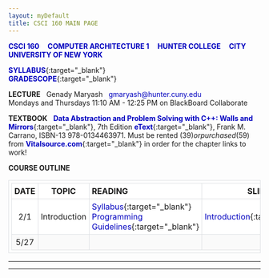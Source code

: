 ```yaml
---
layout: myDefault
title: CSCI 160 MAIN PAGE
---
```


**[CSCI 160 &nbsp; &nbsp; COMPUTER ARCHITECTURE 1 &nbsp; &nbsp; HUNTER COLLEGE &nbsp; &nbsp; CITY UNIVERSITY OF NEW YORK](index.html)**  
  
[**SYLLABUS**](syllabus.html){:target="_blank"}&nbsp; &nbsp; &nbsp; &nbsp; &nbsp; &nbsp; &nbsp; &nbsp; &nbsp; &nbsp; &nbsp; &nbsp; &nbsp; &nbsp; &nbsp; &nbsp;
[**GRADESCOPE**](https://www.gradescope.com/courses/155598 "Entry Code 9GRRD8"){:target="_blank"}  
  
**LECTURE** &nbsp; Genady Maryash &nbsp; gmaryash@hunter.cuny.edu  
Mondays and Thursdays 11:10 AM - 12:25 PM on BlackBoard Collaborate  
      
**TEXTBOOK** &nbsp; [**Data Abstraction and Problem Solving with C++: Walls and Mirrors**](https://www.vitalsource.com/products/data-abstraction-amp-problem-solving-with-c-walls-frank-m-carrano-timothy-m-v9780134477473?term=C%2B%2B+walls+mirrors){:target="_blank"}, 7th Edition [**eText**](https://www.vitalsource.com/products/data-abstraction-amp-problem-solving-with-c-walls-frank-m-carrano-timothy-m-v9780134477473?term=C%2B%2B+walls+mirrors){:target="_blank"}, Frank M. Carrano, ISBN-13 978-0134463971. Must be rented ($39) or purchased ($59) from [**Vitalsource.com**](https://www.vitalsource.com/products/data-abstraction-amp-problem-solving-with-c-walls-frank-m-carrano-timothy-m-v9780134477473?term=C%2B%2B+walls+mirrors){:target="_blank"} in order for the chapter links to work!  
  
**COURSE OUTLINE**  
  
 DATE | TOPIC | READING&nbsp;&nbsp;&nbsp;&nbsp;&nbsp;&nbsp;&nbsp;&nbsp;&nbsp;&nbsp;&nbsp;&nbsp;&nbsp;&nbsp;&nbsp;&nbsp;&nbsp;&nbsp;&nbsp;&nbsp;&nbsp;&nbsp;&nbsp;&nbsp;&nbsp;&nbsp;&nbsp;&nbsp;&nbsp;&nbsp; | SLIDES | ASSIGNMENTS 
 :---: | :---: | --- | :---: | ---: 
 2/1 | Introduction | [Syllabus](syllabus.html){:target="_blank"}<br/>[Programming Guidelines](programming_guidelines.html){:target="_blank"} | [Introduction](slides/01_introduction.pdf){:target="_blank"} | 
 5/27 |  |  |  | 
<!-- 
 2/4 | Data&nbsp;Abstraction<br/>OOP | [Chapter&nbsp;1](https://bookshelf.vitalsource.com/#/books/9780134477473/epubcfi/6/30%5B%3Bvnd.vst.idref%3DP70010119250000000000000000005D9%5D!/4/2%5BP70010119250000000000000000005D9%5D/2/2%5BP7001011925000000000000000009091%5D/4%400:0){:target="_blank"}<br/>[Appendix&nbsp;B](https://bookshelf.vitalsource.com/#/books/9780134477473/epubcfi/6/450%5B%3Bvnd.vst.idref%3DP7001011925000000000000000006BC2%5D!/4/2%5BP7001011925000000000000000006BC2%5D/2/2%5BP700101192500000000000000000E4E6%5D/4%400:0){:target="_blank"} | [Abstraction](/slides/02_oop.pdf){:target="_blank"} | [**Project&nbsp;0 &nbsp; due&nbsp;2/15** ](projects/project-0/project-0.html){:target="_blank"} 
 2/8 |  |  |  |  [**Project&nbsp;1 &nbsp; due&nbsp;2/28** ](projects/project-1/project-1.html){:target="_blank"} 
 2/11 | Inheritance | [C++&nbsp;Interlude&nbsp;1](https://bookshelf.vitalsource.com/#/books/9780134477473/epubcfi/6/48%5B%3Bvnd.vst.idref%3DP700101192500000000000000000099F%5D!/4/6%400:0){:target="_blank"} | [Inheritance](slides/03_inheritance.pdf){:target="_blank"} | [SQ&nbsp;Basic&nbsp;Inheritance&nbsp;](study_questions/sq_00_Basic_Inheritance.pdf){:target="_blank"} 
 2/15 |  |  |  | 
 2/18 | ADTs,&nbsp;Templates | [Chapter&nbsp;3.1](https://bookshelf.vitalsource.com/#/books/9780134477473/epubcfi/6/86%5B%3Bvnd.vst.idref%3DP7001011925000000000000000001247%5D!/4/6%400:0){:target="_blank"} | [ADTs&nbsp;&&nbsp;Templates](slides/04_adt_templates.pdf){:target="_blank"} | 
 2/22 |  |  |  | 
 2/25 | Array<br/>Implementation | [Chapter&nbsp;3.2](https://bookshelf.vitalsource.com/#/books/9780134477473/epubcfi/6/88%5B%3Bvnd.vst.idref%3DP700101192500000000000000000128D%5D!/4/2%5BP700101192500000000000000000128D%5D/2/2%5BP7001011925000000000000000009B14%5D/2%400:0){:target="_blank"} | [Array Bag](slides/05_array_bag.pdf){:target="_blank"} | [SQ&nbsp;ArrayBag&nbsp;](study_questions/sq_02_ArrayBag.pdf){:target="_blank"} 
 3/1 | Pointers | [C++&nbsp;Interlude&nbsp;2.1,&nbsp;2.2,&nbsp;2.3,&nbsp;2.5](https://bookshelf.vitalsource.com/#/books/9780134477473/epubcfi/6/98%5B%3Bvnd.vst.idref%3DP700101192500000000000000000151A%5D!/4/2%5BP700101192500000000000000000151A%5D/2/2%5BP7001011925000000000000000009D22%5D/4%400:0){:target="_blank"}<br/>[Pointers,&nbsp;etc&nbsp;Tutorial](https://www.ntu.edu.sg/home/ehchua/programming/cpp/cp4_pointerreference.html){:target="_blank"} | [Pointers](slides/06_Pointers.pdf){:target="_blank"} | 
 3/4 | Link-Based<br/>Implementation | [Chapter&nbsp;4](https://bookshelf.vitalsource.com/#/books/9780134477473/epubcfi/6/110%5B%3Bvnd.vst.idref%3DP7001011925000000000000000001798%5D!/4/2%5BP7001011925000000000000000001798%5D/2/2%5BP7001011925000000000000000009F33%5D/4%400:0){:target="_blank"} | [LinkedBag](slides/07_LinkedBag.pdf){:target="_blank"} | [SQ&nbsp;LinkedBag&nbsp;](study_questions/sq_03_LinkedChain.pdf){:target="_blank"}<br/>[**Project 2 &nbsp; due 3/22**](projects/project-2/project-2.html){:target="_blank"} 
 3/8 | Copy Constructor |  | [Copy Constructor](slides/08_Copy_Constructor.pdf){:target="_blank"} | 
 3/11 | Lists | [Chapter&nbsp;8](https://bookshelf.vitalsource.com/#/books/9780134477473/epubcfi/6/188%5B%3Bvnd.vst.idref%3DP7001011925000000000000000002728%5D!/4/2%5BP7001011925000000000000000002728%5D/2/2%5BP700101192500000000000000000AC19%5D/4%400:0){:target="_blank"}<br/>[Chapter&nbsp;9](https://bookshelf.vitalsource.com/#/books/9780134477473/epubcfi/6/202%5B%3Bvnd.vst.idref%3DP700101192500000000000000000295E%5D!/4/2%5BP700101192500000000000000000295E%5D/2/2%5BP700101192500000000000000000AE08%5D/4%400:0){:target="_blank"} | [Lists](slides/09_lists.pdf){:target="_blank"} | [SQ&nbsp;Lists&nbsp;](study_questions/sq_04_lists.pdf){:target="_blank"} 
 3/15 | Exception Handling | [C++&nbsp;Interlude&nbsp;3](https://bookshelf.vitalsource.com/#/books/9780134477473/epubcfi/6/162%5B%3Bvnd.vst.idref%3DP7001011925000000000000000002395%5D!/4/2%5BP7001011925000000000000000002395%5D/2/2%5BP700101192500000000000000000A90C%5D/4%400:0){:target="_blank"} | [Exception Handling](slides/10_exception_handling.pdf){:target="_blank"} | [**Project 3 &nbsp; due 4/5**](projects/project-3/project-3.html){:target="_blank"} 
 3/18 | Polymorphism<br/>*(not on midterm)* | [C++&nbsp;Interlude&nbsp;2.4](https://bookshelf.vitalsource.com/#/books/9780134477473/epubcfi/6/106%5B%3Bvnd.vst.idref%3DP70010119250000000000000000016EA%5D!/4/6%400:0){:target="_blank"} | [Polymorphism](slides/11_polymorphism.pdf){:target="_blank"} | [SQ&nbsp;Polymorphism&nbsp;9/20](study_questions/sq_05_polymorphism.pdf){:target="_blank"} 
 3/18 | Midterm Review |  |  | 
 3/22 | *MIDTRERM* | *EXAM* |  | 
 3/25 | Polymorphism | [C++&nbsp;Interlude&nbsp;2.4](https://bookshelf.vitalsource.com/#/books/9780134477473/epubcfi/6/106%5B%3Bvnd.vst.idref%3DP70010119250000000000000000016EA%5D!/4/6%400:0){:target="_blank"} | [Polymorphism](slides/11_polymorphism.pdf){:target="_blank"} | [SQ&nbsp;Polymorphism&nbsp;9/20](study_questions/sq_05_polymorphism.pdf){:target="_blank"} 
 4/5 | Recursion | [Chapters&nbsp;2](https://bookshelf.vitalsource.com/#/books/9780134477473/epubcfi/6/62%5B%3Bvnd.vst.idref%3DP7001011925000000000000000000BEE%5D!/4/2%5BP7001011925000000000000000000BEE%5D/2/2%5BP70010119250000000000000000095A9%5D/4%400:0){:target="_blank"}[&nbsp;&&nbsp;5&nbsp;&&nbsp;](https://bookshelf.vitalsource.com/#/books/9780134477473/epubcfi/6/128%5B%3Bvnd.vst.idref%3DP7001011925000000000000000001B70%5D!/4/2%5BP7001011925000000000000000001B70%5D/2/2%5BP700101192500000000000000000A272%5D/4%400:0){:target="_blank"}[Appendix&nbsp;E](https://bookshelf.vitalsource.com/#/books/9780134477473/epubcfi/6/496%5B%3Bvnd.vst.idref%3DP7001011925000000000000000007090%5D!/4/2%5BP7001011925000000000000000007090%5D/2/2%5BP700101192500000000000000000E8E1%5D/4%400:0){:target="_blank"}<br/>[Number&nbsp;of&nbsp;Permutations](https://is.gd/QWt5OJ){:target="_blank"} | [Recursion](slides/12_recursion.pdf){:target="_blank"}<br/>[*Drawing App*](http://recursivedrawing.com/){:target="_blank"} | [**Project&nbsp;4 &nbsp; due 4/19**](projects/project-4/project-4.html){:target="_blank"} 
 4/8 |  | Number&nbsp;of&nbsp;Combinations:[&nbsp;1, ](https://is.gd/HC7YxX){:target="_blank"}[&nbsp;2](https://is.gd/tMWSJR){:target="_blank"} | [More Recursion](slides/13_more_recursion.pdf){:target="_blank"} | [SQ&nbsp;Recursion&nbsp;](study_questions/sq_06_recursion.pdf){:target="_blank"} 
 4/12 | Algorithm Efficiency | Combinations:[&nbsp;1,&nbsp;](https://is.gd/tMWSJR){:target="_blank"}[&nbsp;2,&nbsp;&nbsp;](https://is.gd/O7PUS4){:target="_blank"}<br/>[Chapter&nbsp;10](https://bookshelf.vitalsource.com/#/books/9780134477473/epubcfi/6/224%5B%3Bvnd.vst.idref%3DP7001011925000000000000000002F5A%5D!/4/2%5BP7001011925000000000000000002F5A%5D/2/2%5BP700101192500000000000000000B31A%5D/4%400:0){:target="_blank"} | [*Extra&nbsp;math*](files/binomial_coefficient.pdf){:target="_blank"}<br/>[Efficiency](slides/14_algorithm_efficiency.pdf){:target="_blank"} | [SQ&nbsp;Algorythm&nbsp;Efficiency&nbsp;](study_questions/sq_07_algorithm_efficiency.pdf){:target="_blank"} 
 4/15 | Searching| [Chapter&nbsp;2.4.2](https://bookshelf.vitalsource.com/#/books/9780134477473/epubcfi/6/70%5B%3Bvnd.vst.idref%3DP7001011925000000000000000000E02%5D!/4/2%5BP7001011925000000000000000000E02%5D/10%5BP7001011925000000000000000000E38%5D/2/2%5BP7001011925000000000000000009789%5D/2%400:0){:target="_blank"}<br/>[Chapter&nbsp;10.2.5](https://bookshelf.vitalsource.com/#/books/9780134477473/epubcfi/6/228%5B%3Bvnd.vst.idref%3DP7001011925000000000000000002F9C%5D!/4/2%5BP7001011925000000000000000002F9C%5D/38%5BP70010119250000000000000000030B4%5D/2/2%5BP700101192500000000000000000B426%5D/2%400:0){:target="_blank"} | [Searching](slides/15_searching.pdf){:target="_blank"} |  
 4/19 | Sorting | [Chapter&nbsp;11](https://bookshelf.vitalsource.com/#/books/9780134477473/epubcfi/6/236%5B%3Bvnd.vst.idref%3DP7001011925000000000000000003188%5D!/4/2%5BP7001011925000000000000000003188%5D/2/2%5BP700101192500000000000000000B4CD%5D/4%400:0){:target="_blank"} | [Sorting](slides/16_sorting.pdf){:target="_blank"} | [SQ&nbsp;Sorting&nbsp;&nbsp;&nbsp;&nbsp;&nbsp;](study_questions/sq_08_sorting.pdf){:target="_blank"} 
4/22 | Stacks | [Chapter&nbsp;6](https://bookshelf.vitalsource.com/#/books/9780134477473/epubcfi/6/144%5B%3Bvnd.vst.idref%3DP7001011925000000000000000001F28%5D!/4/2%5BP7001011925000000000000000001F28%5D/2/2%5BP700101192500000000000000000A554%5D/4%400:0){:target="_blank"} | [Stacks](slides/17_stacks.pdf){:target="_blank"} | [**Project&nbsp;5 &nbsp; due 5/6**](projects/project_5/project-5.html){:target="_blank"} 
 4/26 | Stack Implementation |[Chapter&nbsp;7](https://bookshelf.vitalsource.com/#/books/9780134477473/epubcfi/6/174%5B%3Bvnd.vst.idref%3DP70010119250000000000000000025C8%5D!/4/2%5BP70010119250000000000000000025C8%5D/2/2%5BP700101192500000000000000000AAEC%5D/4%400:0){:target="_blank"}| [Stack Implementation](slides/18_stack_implementation.pdf){:target="_blank"} | [SQ&nbsp;Stacks&nbsp;&nbsp;&nbsp;&nbsp;&nbsp;](study_questions/sq_09_stacks.pdf){:target="_blank"} 
 4/29 | Queues | [Chapter&nbsp;13](https://bookshelf.vitalsource.com/#/books/9780134477473/epubcfi/6/274%5B%3Bvnd.vst.idref%3DP7001011925000000000000000003B21%5D!/4/2%5BP7001011925000000000000000003B21%5D/2/2%5BP700101192500000000000000000BCB7%5D/4%400:0){:target="_blank"} | [Queues](slides/19_queues.pdf){:target="_blank"} | [**Project&nbsp;6 &nbsp; due 5/23**](projects/project-6/project-6.html){:target="_blank"}
 5/3 | Queue Implementation | [Chapter&nbsp;14](https://bookshelf.vitalsource.com/#/books/9780134477473/epubcfi/6/292%5B%3Bvnd.vst.idref%3DP7001011925000000000000000003F1B%5D!/4/2%5BP7001011925000000000000000003F1B%5D/2/2%5BP700101192500000000000000000C023%5D/4%400:0){:target="_blank"} | [Queue Implementation](slides/20_queue_implementation.pdf){:target="_blank"} | [SQ&nbsp;Queues&nbsp;&nbsp;&nbsp;&nbsp;&nbsp;](study_questions/sq_10_queues.pdf){:target="_blank"} 
 5/6 | Trees | [Chapter&nbsp;15](https://bookshelf.vitalsource.com/#/books/9780134477473/epubcfi/6/310%5B%3Bvnd.vst.idref%3DP70010119250000000000000000042F9%5D!/4/2%5BP70010119250000000000000000042F9%5D/2/2%5BP700101192500000000000000000C34F%5D/4%400:0){:target="_blank"} | [Trees](slides/21_trees.pdf){:target="_blank"} | 
 5/10 |  |  |  | [**Project&nbsp;7 &nbsp; due 5/23**<br/>**(*submit&nbsp;as&nbsp;a&nbsp;ZIP&nbsp;file on&nbsp;BlackBoard*)**](projects/project-7/project-7.html){:target="_blank"} 
 5/13 | Smart&nbsp;Pointers | [C++&nbsp;Interlude&nbsp;4](https://bookshelf.vitalsource.com/#/books/9780134477473/epubcfi/6/216%5B%3Bvnd.vst.idref%3DP7001011925000000000000000002CE7%5D!/4/2%5BP7001011925000000000000000002CE7%5D/2/2%5BP700101192500000000000000000B108%5D/4%400:0){:target="_blank"} | [Smart Pointers](slides/i4_smart_pointers.pdf){:target="_blank"} | [SQ&nbsp;Trees&nbsp;&nbsp;&nbsp;&nbsp;&nbsp;](study_questions/sq_11_trees.pdf){:target="_blank"} 
 5/17 | Tree Implementation | [Chapter&nbsp;16](https://bookshelf.vitalsource.com/#/books/9780134477473/epubcfi/6/324%5B%3Bvnd.vst.idref%3DP70010119250000000000000000047EF%5D!/4/2%5BP70010119250000000000000000047EF%5D/2/2%5BP700101192500000000000000000C782%5D/4%400:0){:target="_blank"} | [Tree Implementation](slides/22_tree_implementation.pdf){:target="_blank"} |  
 **5/24** | **Monday** | **11:30 AM to 1:30 PM** | **FINAL EXAM** | 
 n.a./n.a. | More Polimorphism |  | [*More&nbsp;Polymorphism*](slides/11_prime_additional_polymorphism.pdf){:target="_blank"} | 
 n.a./n.a. | Heaps | [Chapter&nbsp;17](https://bookshelf.vitalsource.com/#/books/9780134477473/epubcfi/6/344%5B%3Bvnd.vst.idref%3DP7001011925000000000000000004C48%5D!/4/2%5BP7001011925000000000000000004C48%5D/2/2%5BP700101192500000000000000000CB0A%5D/4%400:0){:target="_blank"} | [Heaps](slides/23_heaps.pdf){:target="_blank"} | 
 n.a./n.a. | Dictionaries and Hashing | [Chapter&nbsp;18.1](https://bookshelf.vitalsource.com/#/books/9780134477473/epubcfi/6/368%5B%3Bvnd.vst.idref%3DP7001011925000000000000000005125%5D!/4/2%5BP7001011925000000000000000005125%5D/2/2%5BP700101192500000000000000000CF16%5D/2%400:0){:target="_blank"}[&nbsp;&&nbsp;18.4](https://bookshelf.vitalsource.com/#/books/9780134477473/epubcfi/6/374%5B%3Bvnd.vst.idref%3DP7001011925000000000000000005385%5D!/4/2%5BP7001011925000000000000000005385%5D/2/2%5BP700101192500000000000000000D110%5D/4%400:0){:target="_blank"} | [Dictionaries and Hashing](slides/24_dictionaries_hashing.pdf){:target="_blank"} | 
 n.a./n.a. | STL | [C++&nbsp;Interlude&nbsp;8](https://bookshelf.vitalsource.com/#/books/9780134477473/epubcfi/6/428%5B%3Bvnd.vst.idref%3DP7001011925000000000000000005DB5%5D!/4/2%5BP7001011925000000000000000005DB5%5D/2%400:0){:target="_blank"} | [STL](slides/i8_stl.pdf){:target="_blank"} | 
  
---  

### Instructor Evaluations:
**Computer: [www.hunter.cuny.edu/te](http://www.hunter.cuny.edu/te){:target="_blank"}**  

**Smartphone: [www.hunter.cuny.edu/mobilete](http://www.hunter.cuny.edu/mobilete){:target="_blank"}**
 
 -->  
   
---  
  

<!-- 
 4/22 |  |  |  | [**Project&nbsp;4**&nbsp;**due&nbsp;11/16**](projects/project_4_/project_4_.html){:target="_blank"} 
 4/26 |  |  |  | [**Project&nbsp;5**&nbsp;**due&nbsp;12/13**](projects/project_5_/project_5_.html){:target="_blank"} 


 9/14 |  |  |  | 
   
   
 9/30 |  |  |  |  
 10/1 |  |  |  | 

 10/19 |  |  |  | 
 10/22 |  |  |  | 
 12/07 |  |  |  | 
 12/09 | REVIEW 1 |  |  | 
 12/10 | REVIEW 2 |  |  | 
  
  




! NOT ON THIS EXAM !

[![](files/video.png)](https://www.dropbox.com/s/xlolhdjk1q0anhf/6_15.mkv?dl=0){:target="_blank"} &nbsp; &nbsp; 

[**Project&nbsp;6**&nbsp;**due&nbsp;12/16**](projects/project_6_/project_6_.html){:target="_blank"} 
[**Project&nbsp;2**&nbsp;**due&nbsp;6/10**](projects/project_2/project_2.html){:target="_blank"} 
[**Project&nbsp;1**&nbsp;**due&nbsp;9/14**](projects/project_1_/project_1_.html){:target="_blank"}


 7/2 | Review | ( Hashing, Heaps, and STL are | NOT in the exam ) &nbsp; | [**Project&nbsp;6**&nbsp;**due&nbsp;7/6**](projects/project_6/project_6.html){:target="_blank"} 
 
 [C++&nbsp;Interlude&nbsp;2](https://bookshelf.vitalsource.com/#/books/9780134477473/epubcfi/6/98%5B%3Bvnd.vst.idref%3DP700101192500000000000000000151A%5D!/4/2%5BP700101192500000000000000000151A%5D/2/2%5BP7001011925000000000000000009D22%5D/4%400:0){:target="_blank"}
 
 -->
  
---  
  

   
<style>table{border-collapse: collapse;}table, td, th {text-align: left;padding:5px;border: 1px solid #dee1e4;}tr:nth-child(even) {background-color: #fafafa;}tr:nth-child(odd) {background-color: #ffffff;}hr.style-six{border: 0;height: 0; border-top: 1px solid rgba(0, 0, 0, 0.1);border-bottom: 1px solid rgba(255, 255, 255, 0.3);}a:link{text-decoration: none;color: #0000BF;}a:visited{text-decoration:none;color: #0000BF;}a:hover {text-decoration: none;color:#0000FF;}a:active {text-decoration:none;color:#00007F;}</style>
